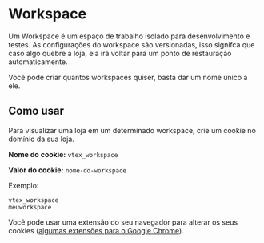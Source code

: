 # Workspace

Um Workspace é um espaço de trabalho isolado para desenvolvimento e testes. As configurações do workspace são versionadas, isso signifca que caso algo quebre a loja, ela irá voltar para um ponto de restauração automaticamente.

Você pode criar quantos workspaces quiser, basta dar um nome único a ele.

## Como usar

Para visualizar uma loja em um determinado workspace, crie um cookie no domínio da sua loja.


**Nome do cookie:** `vtex_workspace`

**Valor do cookie:** `nome-do-workspace`

Exemplo:
```
vtex_workspace
meuworkspace
```

Você pode usar uma extensão do seu navegador para alterar os seus cookies ([algumas extensões para o Google Chrome](https://chrome.google.com/webstore/search/cookie%20inspector%20edit?_category=extensions)).

